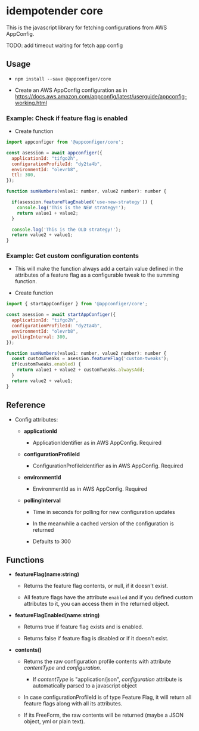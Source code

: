 # idempotender core

This is the javascript library for fetching configurations from AWS AppConfig.

TODO: add timeout waiting for fetch app config
## Usage

- `npm install --save @appconfiger/core`

- Create an AWS AppConfig configuration as in https://docs.aws.amazon.com/appconfig/latest/userguide/appconfig-working.html

### Example: Check if feature flag is enabled

- Create function

```js
import appconfiger from '@appconfiger/core';

const asession = await appconfiger({
  applicationId: "tifgo2h",
  configurationProfileId: "dy2ta4b",
  environmentId: "olevrb8",
  ttl: 300,
});

function sumNumbers(value1: number, value2 number): number {

  if(asession.featureFlagEnabled('use-new-strategy')) {
    console.log('This is the NEW strategy!');
    return value1 + value2;
  }

  console.log('This is the OLD strategy!');
  return value2 + value1;
}
```

### Example: Get custom configuration contents

- This will make the function always add a certain value defined in the attributes of a feature flag as a configurable tweak to the summing function.

- Create function

```js
import { startAppConfiger } from '@appconfiger/core';

const asession = await startAppConfiger({
  applicationId: "tifgo2h",
  configurationProfileId: "dy2ta4b",
  environmentId: "olevrb8",
  pollingInterval: 300,
});

function sumNumbers(value1: number, value2 number): number {
  const customTweaks = asession.featureFlag('custom-tweaks');
  if(customTweaks.enabled) {
    return value1 + value2 + customTweaks.alwaysAdd;
  }
  return value2 + value1;
}

```

## Reference

- Config attributes:

  - **applicationId**

    - ApplicationIdentifier as in AWS AppConfig. Required

  - **configurationProfileId**

    - ConfigurationProfileIdentifier as in AWS AppConfig. Required

  - **environmentId**

    - EnvironmentId as in AWS AppConfig. Required

  - **pollingInterval**

    - Time in seconds for polling for new configuration updates

    - In the meanwhile a cached version of the configuration is returned

    - Defaults to 300

## Functions

- **featureFlag(name:string)**

  - Returns the feature flag contents, or null, if it doesn't exist.

  - All feature flags have the attribute `enabled` and if you defined custom attributes to it, you can access them in the returned object.

- **featureFlagEnabled(name:string)**

  - Returns true if feature flag exists and is enabled.

  - Returns false if feature flag is disabled or if it doesn't exist.

- **contents()**

  - Returns the raw configuration profile contents with attribute _contentType_ and _configuration_.

    - If _contentType_ is "application/json", _configuration_ attribute is automatically parsed to a javascript object

  - In case configurationProfileId is of type Feature Flag, it will return all feature flags along with all its attributes.

  - If its FreeForm, the raw contents will be returned (maybe a JSON object, yml or plain text).

